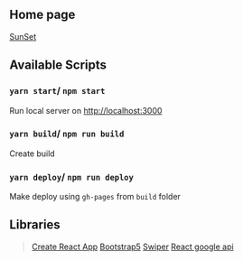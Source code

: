 ## Home page
[SunSet](https://maria-ivaneiko.github.io/sunset)

## Available Scripts

### `yarn start`/ `npm start`
Run local server on [http://localhost:3000](http://localhost:3000)

### `yarn build`/ `npm run build`
Create build

### `yarn deploy`/ `npm run deploy`
Make deploy using `gh-pages` from `build` folder

## Libraries
> [Create React App](https://github.com/facebook/create-react-app)
> [Bootstrap5](https://v5.getbootstrap.com/)
> [Swiper](https://swiperjs.com/react/)
> [React google api](https://react-google-maps-api-docs.netlify.app/)
